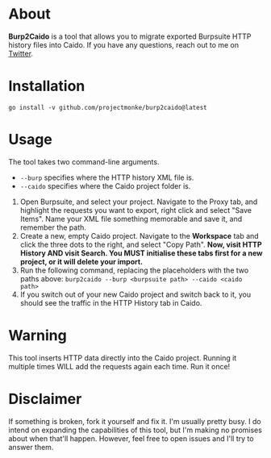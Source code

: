# About
**Burp2Caido** is a tool that allows you to migrate exported Burpsuite HTTP history files into Caido. If you have any questions, reach out to me on [Twitter](https://twitter.com/monkehack).
# Installation
`go install -v github.com/projectmonke/burp2caido@latest`
# Usage
The tool takes two command-line arguments.
- `--burp` specifies where the HTTP history XML file is.
- `--caido` specifies where the Caido project folder is.

1. Open Burpsuite, and select your project. Navigate to the Proxy tab, and highlight the requests you want to export, right click and select "Save Items". Name your XML file something memorable and save it, and remember the path.
2. Create a new, empty Caido project. Navigate to the **Workspace** tab and click the three dots to the right, and select "Copy Path". **Now, visit HTTP History AND visit Search. You MUST initialise these tabs first for a new project, or it will delete your import.**
3. Run the following command, replacing the placeholders with the two paths above: `burp2caido --burp <burpsuite path> --caido <caido path>`
4. If you switch out of your new Caido project and switch back to it, you should see the traffic in the HTTP History tab in Caido.

# Warning
This tool inserts HTTP data directly into the Caido project. Running it multiple times WILL add the requests again each time. Run it once!

# Disclaimer
If something is broken, fork it yourself and fix it. I'm usually pretty busy. I do intend on expanding the capabilities of this tool, but I'm making no promises about when that'll happen. However, feel free to open issues and I'll try to answer them.
